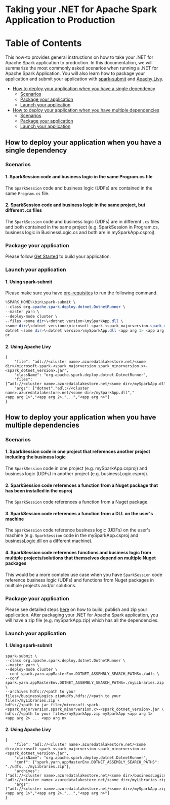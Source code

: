 Taking your .NET for Apache Spark Application to Production
===

# Table of Contents
This how-to provides general instructions on how to take your .NET for Apache Spark application to production.
In this documentation, we will summarize the most commonly asked scenarios when running a .NET for Apache Spark Application.
You will also learn how to package your application and submit your application with [spark-submit](https://spark.apache.org/docs/latest/submitting-applications.html) and [Apachy Livy](https://livy.incubator.apache.org/).
- [How to deploy your application when you have a single dependency](#how-to-deploy-your-application-when-you-have-a-single-dependency)
  - [Scenarios](#scenarios)
  - [Package your application](#package-your-application)
  - [Launch your application](#launch-your-application)
- [How to deploy your application when you have multiple dependencies](#how-to-deploy-your-application-when-you-have-multiple-dependencies)
  - [Scenarios](#scenarios-1)
  - [Package your application](#package-your-application-1)
  - [Launch your application](#launch-your-application-1)

## How to deploy your application when you have a single dependency
### Scenarios
#### 1. SparkSession code and business logic in the same Program.cs file
The `SparkSession` code and business logic (UDFs) are contained in the same `Program.cs` file.
#### 2. SparkSession code and business logic in the same project, but different .cs files
The `SparkSession` code and business logic (UDFs) are in different `.cs` files and both contained in the same project (e.g. SparkSession in Program.cs, business logic in BusinessLogic.cs and both are in mySparkApp.csproj).

### Package your application
Please follow [Get Started](https://github.com/dotnet/spark/#get-started) to build your application.

### Launch your application
#### 1. Using spark-submit
Please make sure you have [pre-requisites](https://github.com/dotnet/spark/blob/master/docs/getting-started/windows-instructions.md#pre-requisites) to run the following command.
```powershell
%SPARK_HOME%\bin\spark-submit \
--class org.apache.spark.deploy.dotnet.DotnetRunner \
--master yarn \
--deploy-mode cluster \
--files <some dir>\<dotnet version>\mySparkApp.dll \
<some dir>\<dotnet version>\microsoft-spark-<spark_majorversion.spark_minorversion.x>-<spark_dotnet_version>.jar \
dotnet <some dir>\<dotnet version>\mySparkApp.dll <app arg 1> <app arg 2> ... <app arg n>
or

```
#### 2. Using Apache Livy
```shell
{
    "file": "adl://<cluster name>.azuredatalakestore.net/<some dir>/microsoft-spark-<spark_majorversion.spark_minorversion.x>-<spark_dotnet_version>.jar",
    "className": "org.apache.spark.deploy.dotnet.DotnetRunner",
    "files": [“adl://<cluster name>.azuredatalakestore.net/<some dir>/mySparkApp.dll" ],
    "args": ["dotnet","adl://<cluster name>.azuredatalakestore.net/<some dir>/mySparkApp.dll","<app arg 1>","<app arg 2>,"...","<app arg n>"]
}
```

## How to deploy your application when you have multiple dependencies
### Scenarios
#### 1. SparkSession code in one project that references another project including the business logic
The `SparkSession` code in one project (e.g. mySparkApp.csproj) and business logic (UDFs) in another project (e.g. businessLogic.csproj).
#### 2. SparkSession code references a function from a Nuget package that has been installed in the csproj
The `SparkSession` code references a function from a Nuget package.
#### 3. SparkSession code references a function from a DLL on the user's machine
The `SparkSession` code reference business logic (UDFs) on the user's machine (e.g. `SparkSession` code in the mySparkApp.csproj and businessLogic.dll on a different machine).
#### 4. SparkSession code references functions and business logic from multiple projects/solutions that themselves depend on multiple Nuget packages
This would be a more complex use case when you have `SparkSession` code reference business logic (UDFs) and functions from Nuget packages in multiple projects and/or solutions.

### Package your application
Please see detailed steps [here](https://github.com/dotnet/spark/tree/master/deployment#preparing-your-spark-net-app) on how to build, publish and zip your application. After packaging your .NET for Apache Spark application, you will have a zip file (e.g. mySparkApp.zip) which has all the dependencies.

### Launch your application
#### 1. Using spark-submit
```shell
spark-submit \
--class org.apache.spark.deploy.dotnet.DotnetRunner \
--master yarn \
--deploy-mode cluster \
--conf spark.yarn.appMasterEnv.DOTNET_ASSEMBLY_SEARCH_PATHS=./udfs \
--conf spark.yarn.appMasterEnv.DOTNET_ASSEMBLY_SEARCH_PATHS=./myLibraries.zip \
--archives hdfs://<path to your files>/businessLogics.zip#udfs,hdfs://<path to your files>/myLibraries.zip \
hdfs://<path to jar file>/microsoft-spark-<spark_majorversion.spark_minorversion.x>-<spark_dotnet_version>.jar \
hdfs://<path to your files>/mySparkApp.zip mySparkApp <app arg 1> <app arg 2> ... <app arg n>
```
#### 2. Using Apache Livy
```shell
{
    "file": "adl://<cluster name>.azuredatalakestore.net/<some dir>/microsoft-spark-<spark_majorversion.spark_minorversion.x>-<spark_dotnet_version>.jar",
    "className": "org.apache.spark.deploy.dotnet.DotnetRunner",
    "conf": {"spark.yarn.appMasterEnv.DOTNET_ASSEMBLY_SEARCH_PATHS": "./udfs, ./myLibraries.zip"},
    "archives": ["adl://<cluster name>.azuredatalakestore.net/<some dir>/businessLogics.zip#udfs”, "adl://<cluster name>.azuredatalakestore.net/<some dir>/myLibraries.zip”],
    "args": ["adl://<cluster name>.azuredatalakestore.net/<some dir>/mySparkApp.zip","mySparkApp","<app arg 1>","<app arg 2>,"...","<app arg n>"]
}
```
